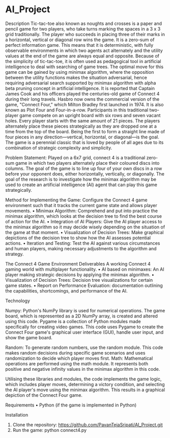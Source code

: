 # AI_Project

Description
Tic-tac-toe also known as noughts and crosses is a paper and pencil game for two players, who
take turns marking the spaces in a 3 x 3 grid traditionally. The player who succeeds in placing
three of their marks in a horizontal, vertical or diagonal row wins the game. It is a zero-sum of
perfect information game. This means that it is deterministic, with fully observable environments
in which two agents act alternately and the utility values at the end of the game are always equal
and opposite. Because of the simplicity of tic-tac-toe, it is often used as pedagogical tool in
artificial intelligence to deal with searching of game trees. The optimal move for this game can
be gained by using minimax algorithm, where the opposition between the utility functions makes
the  situation adversarial, hence requiring adversarial search supported by minimax algorithm
with alpha beta pruning concept in artificial intelligence.
It is reported that Captain James Cook and his officers played the centuries-old game of Connect 4 during their long travels. Hasbro now owns the commercial version of the game, "Connect Four," which Milton Bradley first launched in 1974. It is also known as Plot Four and Four-in-a-row. Participants in this traditional two-player game compete on an upright board with six rows and seven vacant holes. Every player starts with the same amount of 21 pieces. The players alternately place these pieces strategically as they are dropped one at a time from the top of the board. Being the first to form a straight line made of four pieces in any direction—vertical, horizontal, or diagonal—is the goal. The game is a perennial classic that is loved by people of all ages due to its combination of strategic complexity and simplicity.

Problem Statement: 
Played on a 6x7 grid, connect 4 is a traditional zero-sum game in which two players alternately place their coloured discs into columns. The goal of the game is to line up four of your own discs in a row before your opponent does, either horizontally, vertically, or diagonally. The goal of the research is to investigate how the minimax algorithm may be used to create an artificial intelligence (AI) agent that can play this game strategically.

Method for Implementing the Game:
Configure the Connect 4 game environment such that it tracks the current game state and allows player movements.
•	Minimax Algorithm: Comprehend and put into practice the minimax algorithm, which looks at the decision tree to find the best course of action for the AI.
•	Integration of AI Players: Give the AI player access to the minimax algorithm so it may decide wisely depending on the situation of the game at that moment.
•	Visualization of Decision Trees: Make graphical depictions of the decision tree to show how the AI assesses potential actions.
•	Iteration and Testing: Test the AI against various circumstances and human players, making necessary adjustments to the algorithm and strategy.

The Connect 4 Game Environment Deliverables
A working Connect 4 gaming world with multiplayer functionality.
•	AI based on minimaxes: An AI player making strategic decisions by applying the minimax algorithm.
•	Visualization of Decision Trees: Decision tree visualizations for certain game states.
•	Report on Performance Evaluation: documentation outlining the capabilities, shortcomings, and performance of the AI.

Technology

Numpy: Python's NumPy library is used for numerical operations. The game board, which is represented as a 2D NumPy array, is created and altered using this code.
Pygame is a collection of Python modules made specifically for creating video games. This code uses Pygame to create the Connect Four game's graphical user interface (GUI), handle user input, and show the game board.

Random: To generate random numbers, use the random module. This code makes random decisions during specific game scenarios and uses randomization to decide which player moves first.
Math: Mathematical operations are performed using the math module. It represents both positive and negative infinity values in the minimax algorithm in this code.

Utilising these libraries and modules, the code implements the game logic, which includes player moves, determining a victory condition, and selecting the AI player's move using the minimax algorithm. This results in a graphical depiction of the Connect Four game.

Requirements
•	Python (if the game is implemented in Python)


Installation
1.	Clone the repository: https://github.com/PavanTejaSripati/AI_Project.git
2.	Run the game: python connect4.py 
